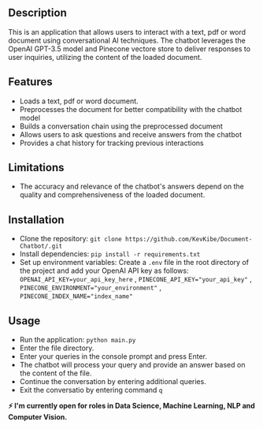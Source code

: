 ## Description
This is an application that allows users to interact with a text, pdf or word document using conversational AI techniques. The chatbot leverages the OpenAI GPT-3.5 model and Pinecone vectore store to deliver responses to user inquiries, utilizing the content of the loaded document.

## Features
- Loads a text, pdf or word document. 
- Preprocesses the document for better compatibility with the chatbot model
- Builds a conversation chain using the preprocessed document
- Allows users to ask questions and receive answers from the chatbot
- Provides a chat history for tracking previous interactions

## Limitations
- The accuracy and relevance of the chatbot's answers depend on the quality and comprehensiveness of the loaded document.

## Installation
- Clone the repository: `git clone https://github.com/KevKibe/Document-Chatbot/.git`
- Install dependencies: `pip install -r requirements.txt`
- Set up environment variables: Create a `.env` file in the root directory of the project and add your OpenAI API key as follows:
  `OPENAI_API_KEY=your_api_key_here` , `PINECONE_API_KEY="your_api_key"` , `PINECONE_ENVIRONMENT="your_environment"` ,  `PINECONE_INDEX_NAME="index_name"`

## Usage
- Run the application: `python main.py`
- Enter the file directory.
- Enter your queries in the console prompt and press Enter.
- The chatbot will process your query and provide an answer based on the content of the file.
- Continue the conversation by entering additional queries.
- Exit the conversatio by entering command `q`


**:zap: I'm currently open for roles in Data Science, Machine Learning, NLP and Computer Vision.**
